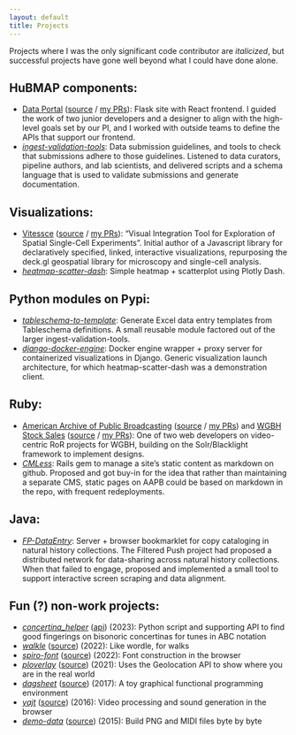 ```yaml
---
layout: default
title: Projects
---
```


Projects where I was the only significant code contributor are _italicized_, but successful projects have gone well beyond what I could have done alone.

## HuBMAP components:
- [Data Portal](https://portal.hubmapconsortium.org/) ([source](https://github.com/hubmapconsortium/portal-ui) / [my PRs](https://github.com/hubmapconsortium/portal-ui/pulls?q=is%3Apr+is%3Aclosed+author%3Amccalluc)): Flask site with React frontend. I guided the work of two junior developers and a designer to align with the high-level goals set by our PI, and I worked with outside teams to define the APIs that support our frontend.
- [_ingest-validation-tools_](https://github.com/hubmapconsortium/ingest-validation-tools): Data submission guidelines, and tools to check that submissions adhere to those guidelines. Listened to data curators, pipeline authors, and lab scientists, and delivered scripts and a schema language that is used to validate submissions and generate documentation.

## Visualizations:
- [Vitessce](http://beta.vitessce.io/) ([source](https://github.com/vitessce/vitessce) / [my PRs](https://github.com/vitessce/vitessce/pulls?q=is%3Apr+is%3Aclosed+author%3Amccalluc)): “Visual Integration Tool for Exploration of Spatial Single-Cell Experiments”. Initial author of a Javascript library for declaratively specified, linked, interactive visualizations, repurposing the deck.gl geospatial library for microscopy and single-cell analysis.
- [_heatmap-scatter-dash_](https://github.com/refinery-platform/heatmap-scatter-dash): Simple heatmap + scatterplot using Plotly Dash.

## Python modules on Pypi:
- [_tableschema-to-template_](https://pypi.org/project/tableschema-to-template/): Generate Excel data entry templates from Tableschema definitions. A small reusable module factored out of the larger ingest-validation-tools.
- [_django-docker-engine_](https://pypi.org/project/django-docker-engine/): Docker engine wrapper + proxy server for containerized visualizations in Django. Generic visualization launch architecture, for which heatmap-scatter-dash was a demonstration client.

## Ruby:
- [American Archive of Public Broadcasting](http://americanarchive.org/) ([source](https://github.com/WGBH-MLA/AAPB2) / [my PRs](https://github.com/WGBH-MLA/AAPB2/pulls?q=is%3Apr+is%3Aclosed+author%3Amccalluc)) and [WGBH Stock Sales](http://wgbhstocksales.org/) ([source](https://github.com/WGBH-MLA/stock-sales-2) / [my PRs](https://github.com/WGBH-MLA/stock-sales-2/pulls?q=is%3Apr+is%3Aclosed+author%3Amccalluc)): One of two web developers on video-centric RoR projects for WGBH, building on the Solr/Blacklight framework to implement designs.
- [_CMLess_](https://github.com/WGBH-MLA/cmless): Rails gem to manage a site’s static content as markdown on github. Proposed and got buy-in for the idea that rather than maintaining a separate CMS, static pages on AAPB could be based on markdown in the repo, with frequent redeployments.

## Java:
- [_FP-DataEntry_](https://github.com/mccalluc/FP-DataEntry): Server + browser bookmarklet for copy cataloging in natural history collections. The Filtered Push project had proposed a distributed network for data-sharing across natural history collections. When that failed to engage, proposed and implemented a small tool to support interactive screen scraping and data alignment.

## Fun (?) non-work projects:
- [_concertina_helper_](https://pypi.org/project/concertina_helper/) ([api](https://mccalluc.github.io/concertina-helper)) (2023): Python script and supporting API to find good fingerings on bisonoric concertinas for tunes in ABC notation
- [_walkle_](https://mccalluc.github.io/walkle/) ([source](https://github.com/mccalluc/walkle)) (2022): Like wordle, for walks
- [_spiro-font_](https://mccalluc.github.io/spiro-font/) ([source](https://github.com/mccalluc/spiro-font)) (2022): Font construction in the browser
- [_ploverlay_](http://mccalluc.github.io/ploverlay) ([source](https://github.com/mccalluc/ploverlay)) (2021): Uses the Geolocation API to show where you are in the real world
- [_dagsheet_](http://mccalluc.github.io/dagsheet) ([source](https://github.com/mccalluc/dagsheet)) (2017): A toy graphical functional programming environment
- [_yajt_](http://mccalluc.github.io/yajt) ([source](https://github.com/mccalluc/yajt)) (2016): Video processing and sound generation in the browser
- [_demo-data_](http://mccalluc.github.io/data-demo) ([source](https://github.com/mccalluc/data-demo)) (2015): Build PNG and MIDI files byte by byte

